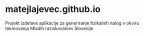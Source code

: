 # matejlajevec.github.io
Projekt izdelave aplikacije za generiranje fizikalnih nalog v okviru tekmovanja Mladih raziskovalcev Slovenije
